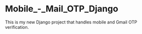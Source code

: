# Mobile_-_Mail_OTP_Django
This is my new  Django project that handles mobile and Gmail OTP verification.
